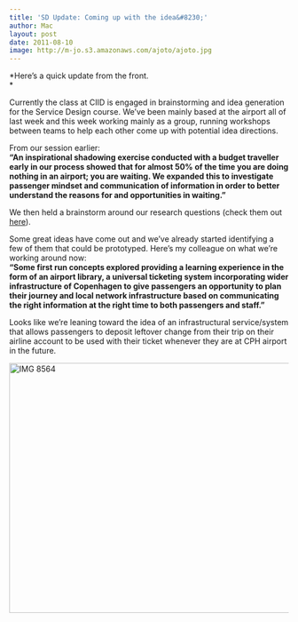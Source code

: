```yaml
---
title: 'SD Update: Coming up with the idea&#8230;'
author: Mac
layout: post
date: 2011-08-10
image: http://m-jo.s3.amazonaws.com/ajoto/ajoto.jpg
---
```


*Here&#8217;s a quick update from the front.  
*

Currently the class at CIID is engaged in brainstorming and idea generation for the Service Design course. We&#8217;ve been mainly based at the airport all of last week and this week working mainly as a group, running workshops between teams to help each other come up with potential idea directions.

From our session earlier:  
**&#8220;An inspirational shadowing exercise conducted with a budget traveller early in our process showed that for almost 50% of the time you are doing nothing in an airport; you are waiting. We expanded this to investigate passenger mindset and communication of information in order to better understand the reasons for and opportunities in waiting.&#8221;**

We then held a brainstorm around our research questions (check them out [here][1]).

Some great ideas have come out and we&#8217;ve already started identifying a few of them that could be prototyped. Here&#8217;s my colleague on what we&#8217;re working around now:  
**&#8220;Some first run concepts explored providing a learning experience in the form of an airport library, a universal ticketing system incorporating wider infrastructure of Copenhagen to give passengers an opportunity to plan their journey and local network infrastructure based on communicating the right information at the right time to both passengers and staff.&#8221;**

Looks like we&#8217;re leaning toward the idea of an infrastructural service/system that allows passengers to deposit leftover change from their trip on their airline account to be used with their ticket whenever they are at CPH airport in the future.

<img src="/attach/IMG_8564.jpeg" alt="IMG 8564" title="IMG_8564.jpg" border="0" width="600" height="450" />

 [1]: /2011/08/06/service-design-for-the-airport/
